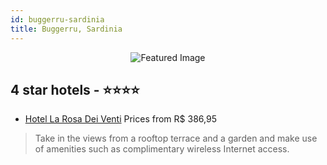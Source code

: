 ```yaml
---
id: buggerru-sardinia
title: Buggerru, Sardinia
---
```


<center><img src="https://i.travelapi.com/hotels/10000000/9390000/9384900/9384827/4c27d08f_z.jpg" alt="Featured Image" /></center>


##  4 star hotels - ⭐️⭐️⭐️⭐️

-    [Hotel La Rosa Dei Venti](https://us.hurb.com/hotels/buggerru/hotel-la-rosa-dei-venti-JNP-JP949523?cmp=18055) Prices from R$ 386,95
   > Take in the views from a rooftop terrace and a garden and make use of amenities such as complimentary wireless Internet access.
